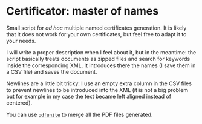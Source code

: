 # Certificator: master of names

Small script for *ad hoc* multiple named certificates generation. It is likely that it does not work for your own certificates, but feel free to adapt it to your needs.

I will write a proper description when I feel about it, but in the meantime: the script basically treats documents as zipped files and search for keywords inside the corresponding XML. It introduces there the names (I save them in a CSV file) and saves the document.

Newlines are a little bit tricky: I use an empty extra column in the CSV files to prevent newlines to be introduced into the XML (it is not a big problem but for example in my case the text became left aligned instead of centered).

You can use [`pdfunite`](https://manpages.ubuntu.com/manpages/trusty/man1/pdfunite.1.html) to merge all the PDF files generated.